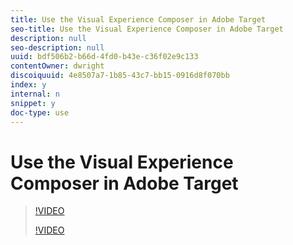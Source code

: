```yaml
---
title: Use the Visual Experience Composer in Adobe Target
seo-title: Use the Visual Experience Composer in Adobe Target
description: null
seo-description: null
uuid: bdf506b2-b66d-4fd0-b43e-c36f02e9c133
contentOwner: dwright
discoiquuid: 4e8507a7-1b85-43c7-bb15-0916d8f070bb
index: y
internal: n
snippet: y
doc-type: use
---
```


# Use the Visual Experience Composer in Adobe Target

>[!VIDEO](https://video.tv.adobe.com/v/17399/?quality=12)
>
>[!VIDEO](https://video.tv.adobe.com/v/17401/?quality=12)